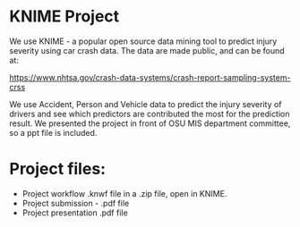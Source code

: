 # KNIME Project

We use KNIME - a popular open source data mining tool to predict injury severity using car crash data. The data are made public, and can be found at:

https://www.nhtsa.gov/crash-data-systems/crash-report-sampling-system-crss

We use Accident, Person and Vehicle data to predict the injury severity of drivers and see which predictors are contributed the most for the prediction result. We presented the project in front of OSU MIS department committee, so a ppt file is included.

# Project files:
- Project workflow .knwf file in a .zip file, open in KNIME.
- Project submission - .pdf file
- Project presentation .pdf file
